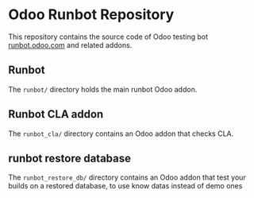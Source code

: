 Odoo Runbot Repository
=======================

This repository contains the source code of Odoo testing bot [runbot.odoo.com](http://runbot.odoo.com/runbot) and related addons.

Runbot
------

The `runbot/` directory holds the main runbot Odoo addon.

Runbot CLA addon
------------------

The `runbot_cla/` directory contains an Odoo addon that checks CLA.

runbot restore database
-----------------------

The `runbot_restore_db/` directory contains an Odoo addon that test your builds 
on a restored database, to use know datas instead of demo ones
